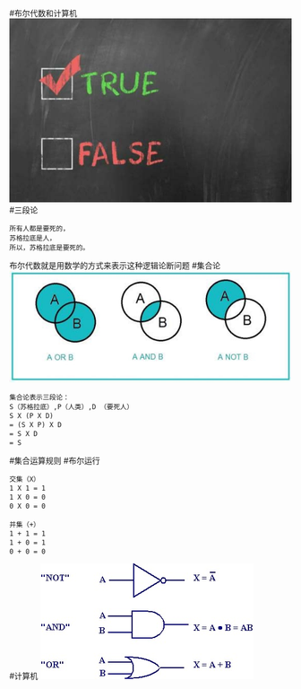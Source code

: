 
#布尔代数和计算机
![](math_003.png)
#三段论
```
所有人都是要死的， 
苏格拉底是人，
所以，苏格拉底是要死的。
```
布尔代数就是用数学的方式来表示这种逻辑论断问题
#集合论
![](math_001.png)
```
集合论表示三段论：
S（苏格拉底）,P（人类）,D （要死人）
S X (P X D)
= (S X P) X D
= S X D
= S

```
#集合运算规则
#布尔运行
```
交集（X）
1 X 1 = 1
1 X 0 = 0
0 X 0 = 0

并集（+）
1 + 1 = 1
1 + 0 = 1
0 + 0 = 0
```
#计算机
![](math_002.png)
